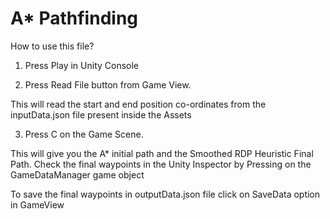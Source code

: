# A* Pathfinding  

How to use this file?


1. Press Play in Unity Console


2. Press Read File button from Game View. 

 This will read the start and end position co-ordinates from the inputData.json file present inside the Assets


3. Press C on the Game Scene. 

This will give you the A* initial path and the Smoothed RDP Heuristic Final Path. Check the final waypoints in the Unity Inspector by Pressing on the GameDataManager game object

To save the final waypoints in outputData.json file click on SaveData option in GameView

